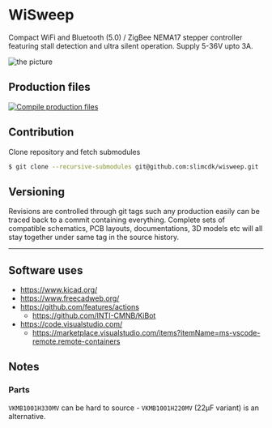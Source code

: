 # WiSweep

Compact WiFi and Bluetooth (5.0) / ZigBee NEMA17 stepper controller featuring stall detection and ultra silent operation. Supply 5-36V upto 3A.

![the picture](generated/images/driver-board-render-6.png)

## Production files

[![Compile production files](https://github.com/slimcdk/wisweep/actions/workflows/compile-production-files.yml/badge.svg)](https://github.com/slimcdk/wisweep/actions/workflows/compile-production-files.yml)

## Contribution

Clone repository and fetch submodules

```bash
$ git clone --recursive-submodules git@github.com:slimcdk/wisweep.git
```

## Versioning

Revisions are controlled through git tags such any production easily can be traced back to a commit containing everything. Complete sets of compatible schematics, PCB layouts, documentations, 3D models etc will all stay together under same tag in the source history.

---

## Software uses

* https://www.kicad.org/
* https://www.freecadweb.org/
* https://github.com/features/actions
  * https://github.com/INTI-CMNB/KiBot
* https://code.visualstudio.com/
  * https://marketplace.visualstudio.com/items?itemName=ms-vscode-remote.remote-containers

## Notes

### Parts

`VKMB1001H330MV` can be hard to source - `VKMB1001H220MV` (22µF variant) is an alternative.
